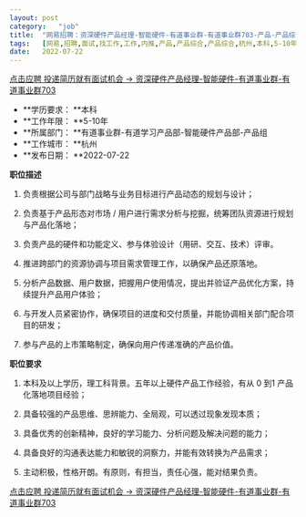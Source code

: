 ```yaml
---
layout:	post
category:	"job"
title:	"网易招聘：资深硬件产品经理-智能硬件-有道事业群-有道事业群703-产品-产品综合-产品综合-杭州本科5-10年"
tags:	[网易,招聘,面试,找工作,工作,内推,产品,产品综合,产品综合,杭州,本科,5-10年]
date:	2022-07-22
---
```


[点击应聘 投递简历就有面试机会 ->  资深硬件产品经理-智能硬件-有道事业群-有道事业群703](http://mobile.bole.netease.com/bole/boleDetail?id=41524&employeeId=346f03c3cda5f04c&key=all)



- **学历要求： **本科
- **工作年限： **5-10年
- **所属部门： **有道事业群-有道学习产品部-智能硬件产品部-产品组
- **工作城市： **杭州
- **发布日期： **2022-07-22



**职位描述**

1. 负责根据公司与部门战略与业务目标进行产品动态的规划与设计；

2. 负责基于产品形态对市场 / 用户进行需求分析与挖掘，统筹团队资源进行规划与产品化落地；

3. 负责产品的硬件和功能定义、参与体验设计（用研、交互、技术）评审。

4. 推进跨部门的资源协调与项目需求管理工作，以确保产品还原落地。

5. 分析产品数据、用户数据，把握用户使用情况，提出并验证产品优化方案，持续提升产品用户体验；

6. 与开发人员紧密协作，确保项目的进度和交付质量，并能协调相关部门配合项目的研发；

7. 参与产品的上市策略制定，确保向用户传递准确的产品价值。



**职位要求**

1. 本科及以上学历，理工科背景。五年以上硬件产品工作经验，有从 0 到1 产品化落地项目经验；

2. 具备较强的产品思维、思辨能力、全局观，可以透过现象发现本质；

3. 具备优秀的创新精神，良好的学习能力、分析问题及解决问题的能力；

4. 具备良好的沟通表达能力和敏锐的洞察力，并能有效转换为产品需求；

5. 主动积极，性格开朗。有原则，有担当，责任心强，能对结果负责。



[点击应聘 投递简历就有面试机会 ->  资深硬件产品经理-智能硬件-有道事业群-有道事业群703](http://mobile.bole.netease.com/bole/boleDetail?id=41524&employeeId=346f03c3cda5f04c&key=all)